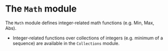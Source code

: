 # The `Math` module

The `Math` module defines integer-related math functions (e.g. Min, Max, Abs).

- Integer-related functions over collections of integers (e.g. minimum of a sequence) are
available in the `Collections` module.
